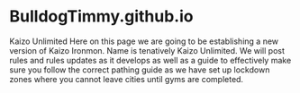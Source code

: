 # BulldogTimmy.github.io
Kaizo Unlimited
Here on this page we are going to be establishing a new version of Kaizo Ironmon. Name is tenatively Kaizo Unlimited.  We will post rules and rules updates as it develops as well as a guide to effectively make sure you follow the correct pathing guide as we have set up lockdown zones where you cannot leave cities until gyms are completed. 
